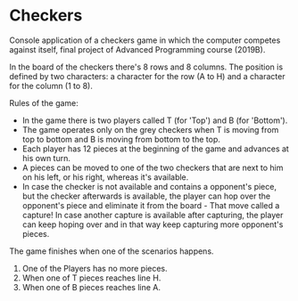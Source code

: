 # Checkers
Console application of a checkers game in which the computer competes against itself, final project of Advanced Programming course (2019B).

In the board of the checkers there's 8 rows and 8 columns. 
The position is defined by two characters: a character for the row (A to H) and a character for the column (1 to 8).

Rules of the game:
- In the game there is two players called T (for 'Top') and B (for 'Bottom').
- The game operates only on the grey checkers when T is moving from top to bottom and B is moving from bottom to the top.
- Each player has 12 pieces at the beginning of the game and advances at his own turn. 
- A pieces can be moved to one of the two checkers that are next to him on his left, or his right, whereas it's available.
- In case the checker is not available and contains a opponent's piece, but the checker afterwards is available, the player can hop over the opponent's piece and eliminate it from the board - That move called a capture!
In case another capture is available after capturing, the player can keep hoping over and in that way keep capturing more opponent's pieces.	

The game finishes when one of the scenarios happens.
1) One of the Players has no more pieces.
2) When one of T pieces reaches line H.
3) When one of B pieces reaches line A.
